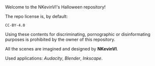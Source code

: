 Welcome to the NKevinVI's Halloween repository!

The repo license is, by default:

	CC-BY-4.0

Using these contents for discriminating, pornographic or disinformating purposes is prohibited by the owner of this repository.

All the scenes are imagined and designed by __NKevinVI__.

Used applications: _Audacity_, _Blender_, _Inkscape_.

